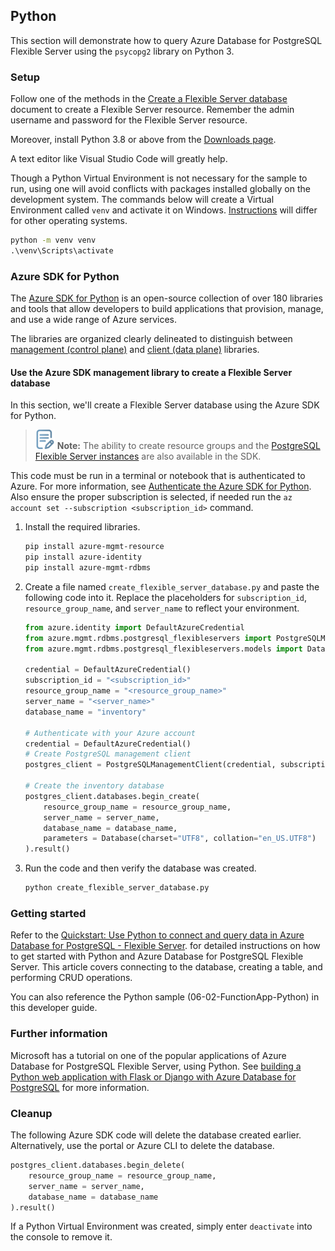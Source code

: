 ## Python

This section will demonstrate how to query Azure Database for PostgreSQL Flexible Server using the `psycopg2` library on Python 3.

### Setup

Follow one of the methods in the [Create a Flexible Server database](./03_00_Getting_Started_Provision_PostgreSQL_Flexible_Server.md) document to create a Flexible Server resource. Remember the admin username and password for the Flexible Server resource.

Moreover, install Python 3.8 or above from the [Downloads page](https://www.python.org/downloads/).

A text editor like Visual Studio Code will greatly help.

Though a Python Virtual Environment is not necessary for the sample to run, using one will avoid conflicts with packages installed globally on the development system. The commands below will create a Virtual Environment called `venv` and activate it on Windows. [Instructions](https://python.land/virtual-environments/virtualenv) will differ for other operating systems.

```cmd
python -m venv venv
.\venv\Scripts\activate
```

### Azure SDK for Python

The [Azure SDK for Python](https://learn.microsoft.com/azure/developer/python/sdk/azure-sdk-overview) is an open-source collection of over 180 libraries and tools that allow developers to build applications that provision, manage, and use a wide range of Azure services.

The libraries are organized clearly delineated to distinguish between [management (control plane)](https://learn.microsoft.com/azure/developer/python/sdk/azure-sdk-overview#create-and-manage-azure-resources-with-management-libraries) and [client (data plane)](https://learn.microsoft.com/azure/developer/python/sdk/azure-sdk-overview#connect-to-and-use-azure-resources-with-client-libraries) libraries.

#### Use the Azure SDK management library to create a Flexible Server database

In this section, we'll create a Flexible Server database using the Azure SDK for Python.

>![Note icon](media/note.png "Note") **Note:** The ability to create resource groups and the [PostgreSQL Flexible Server instances](https://learn.microsoft.com/azure/postgresql/flexible-server/quickstart-create-server-python-sdk) are also available in the SDK.

This code must be run in a terminal or notebook that is authenticated to Azure. For more information, see [Authenticate the Azure SDK for Python](https://docs.microsoft.com/azure/developer/python/azure-sdk-authenticate?tabs=cmd#authenticate-with-azure-cli). Also ensure the proper subscription is selected, if needed run the `az account set --subscription <subscription_id>` command.

1. Install the required libraries.

    ```bash
    pip install azure-mgmt-resource
    pip install azure-identity 
    pip install azure-mgmt-rdbms
    ```

2. Create a file named `create_flexible_server_database.py` and paste the following code into it. Replace the placeholders for `subscription_id`, `resource_group_name`, and `server_name` to reflect your environment.

      ```python
      from azure.identity import DefaultAzureCredential
      from azure.mgmt.rdbms.postgresql_flexibleservers import PostgreSQLManagementClient
      from azure.mgmt.rdbms.postgresql_flexibleservers.models import Database

      credential = DefaultAzureCredential()
      subscription_id = "<subscription_id>"
      resource_group_name = "<resource_group_name>"
      server_name = "<server_name>"
      database_name = "inventory"

      # Authenticate with your Azure account
      credential = DefaultAzureCredential()
      # Create PostgreSQL management client
      postgres_client = PostgreSQLManagementClient(credential, subscription_id)

      # Create the inventory database
      postgres_client.databases.begin_create(
          resource_group_name = resource_group_name,
          server_name = server_name,
          database_name = database_name,
          parameters = Database(charset="UTF8", collation="en_US.UTF8")
      ).result()
      ```

3. Run the code and then verify the database was created.

    ```bash
    python create_flexible_server_database.py
    ```

### Getting started

Refer to the [Quickstart: Use Python to connect and query data in Azure Database for PostgreSQL - Flexible Server](https://learn.microsoft.com/azure/postgresql/flexible-server/connect-python). for detailed instructions on how to get started with Python and Azure Database for PostgreSQL Flexible Server. This article covers connecting to the database, creating a table, and performing CRUD operations.

You can also reference the Python sample (06-02-FunctionApp-Python) in this developer guide.

### Further information

Microsoft has a tutorial on one of the popular applications of Azure Database for PostgreSQL Flexible Server, using Python. See [building a Python web application with Flask or Django with Azure Database for PostgreSQL](https://learn.microsoft.com/azure/app-service/tutorial-python-postgresql-app?tabs=flask%2Cwindows&pivots=azure-portal) for more information.

### Cleanup

The following Azure SDK code will delete the database created earlier. Alternatively, use the portal or Azure CLI to delete the database.

```python
postgres_client.databases.begin_delete(
    resource_group_name = resource_group_name,
    server_name = server_name,
    database_name = database_name
).result()
```

If a Python Virtual Environment was created, simply enter `deactivate` into the console to remove it.
